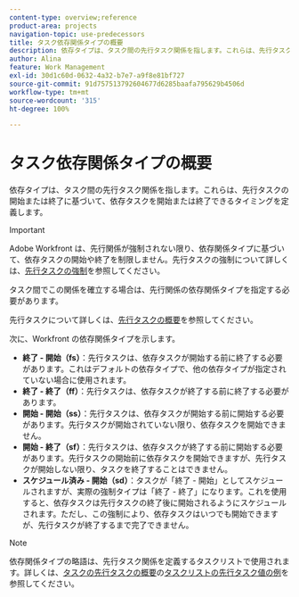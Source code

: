 ```yaml
---
content-type: overview;reference
product-area: projects
navigation-topic: use-predecessors
title: タスク依存関係タイプの概要
description: 依存タイプは、タスク間の先行タスク関係を指します。これらは、先行タスクの開始または終了に基づいて、依存タスクを開始または終了できるタイミングを定義します。
author: Alina
feature: Work Management
exl-id: 30d1c60d-0632-4a32-b7e7-a9f8e81bf727
source-git-commit: 91d757513792604677d6285baafa795629b4506d
workflow-type: tm+mt
source-wordcount: '315'
ht-degree: 100%

---
```


# タスク依存関係タイプの概要

<!-- Audited: 12/2023 -->

依存タイプは、タスク間の先行タスク関係を指します。これらは、先行タスクの開始または終了に基づいて、依存タスクを開始または終了できるタイミングを定義します。

>[!IMPORTANT]
>
>Adobe Workfront は、先行関係が強制されない限り、依存関係タイプに基づいて、依存タスクの開始や終了を制限しません。先行タスクの強制について詳しくは、[先行タスクの強制](../../../manage-work/tasks/use-prdcssrs/enforced-predecessors.md)を参照してください。

タスク間でこの関係を確立する場合は、先行関係の依存関係タイプを指定する必要があります。

先行タスクについて詳しくは、[先行タスクの概要](../../../manage-work/tasks/use-prdcssrs/predecessors-overview.md)を参照してください。

次に、Workfront の依存関係タイプを示します。

* **終了 - 開始（fs）**：先行タスクは、依存タスクが開始する前に終了する必要があります。これはデフォルトの依存タイプで、他の依存タイプが指定されていない場合に使用されます。
* **終了 - 終了（ff）**：先行タスクは、依存タスクが終了する前に終了する必要があります。
* **開始 - 開始（ss）**：先行タスクは、依存タスクが開始する前に開始する必要があります。先行タスクが開始されていない限り、依存タスクを開始できません。
* **開始 - 終了（sf）**：先行タスクは、依存タスクが終了する前に開始する必要があります。先行タスクの開始前に依存タスクを開始できますが、先行タスクが開始しない限り、タスクを終了することはできません。
* **スケジュール済み - 開始（sd）**：タスクが「終了 - 開始」としてスケジュールされますが、実際の強制タイプは「終了 - 終了」になります。これを使用すると、依存タスクは先行タスクの終了後に開始されるようにスケジュールされます。ただし、この強制により、依存タスクはいつでも開始できますが、先行タスクが終了するまで完了できません。

>[!NOTE]
>
>依存関係タイプの略語は、先行タスク関係を定義するタスクリストで使用されます。詳しくは、[タスクの先行タスクの概要](/help/quicksilver/manage-work/tasks/use-prdcssrs/predecessors-overview.md)の[タスクリストの先行タスク値の例](/help/quicksilver/manage-work/tasks/use-prdcssrs/predecessors-overview.md#examples-of-predecessor-values-in-a-task-list)を参照してください。

